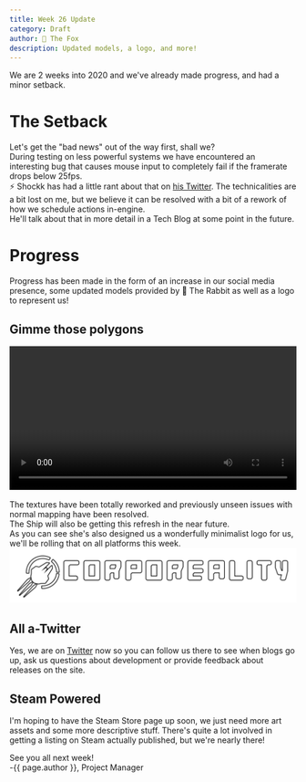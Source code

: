 ```yaml
---
title: Week 26 Update
category: Draft
author: 🦊 The Fox
description: Updated models, a logo, and more!
---
```


We are 2 weeks into 2020 and we've already made progress, and had a minor setback.

# The Setback

Let's get the "bad news" out of the way first, shall we?  
During testing on less powerful systems we have encountered an interesting bug that causes mouse input to completely fail if the framerate drops below 25fps.  
⚡ Shockk has had a little rant about that on [his Twitter](https://twitter.com/citrusponi/status/1216494721222283266). The technicalities are a bit lost on me, but we believe it can be resolved with a bit of a rework of how we schedule actions in-engine.  
He'll talk about that in more detail in a Tech Blog at some point in the future.

# Progress

Progress has been made in the form of an increase in our social media presence, some updated models provided by 🐰 The Rabbit as well as a logo to represent us!

## Gimme those polygons

<video width="100%" autoplay controls loop>
  <source src="/assets/vid/week-26/Missile_Spin.mp4" type="video/mp4">
</video>

The textures have been totally reworked and previously unseen issues with normal mapping have been resolved.  
The Ship will also be getting this refresh in the near future.  
As you can see she's also designed us a wonderfully minimalist logo for us, we'll be rolling that on all platforms this week.  
![Corporeality Logo](/assets/img/corpologo/CorporealityLogo_Web.png)

## All a-Twitter

Yes, we are on [Twitter](https://twitter.com/corporealitydev) now so you can follow us there to see when blogs go up, ask us questions about development or provide feedback about releases on the site.

## Steam Powered

I'm hoping to have the Steam Store page up soon, we just need more art assets and some more descriptive stuff. There's quite a lot involved in getting a listing on Steam actually published, but we're nearly there!

See you all next week!  
-{{ page.author }}, Project Manager